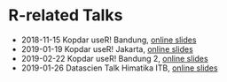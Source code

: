 # R-related Talks

* 2018-11-15 Kopdar useR! Bandung, [online slides](https://speakerdeck.com/aswansyahputra/blogging-with-r)
* 2019-01-19 Kopdar useR! Jakarta, [online slides](https://speakerdeck.com/aswansyahputra/r-plus-rstudio-tips-and-tricks)
* 2019-02-22 Kopdar useR! Bandung 2, [online slides](https://speakerdeck.com/aswansyahputra/introduction-to-r-plus)
* 2019-01-26 Datascien Talk Himatika ITB, [online slides](https://speakerdeck.com/aswansyahputra/r-plus-for-data-science)
